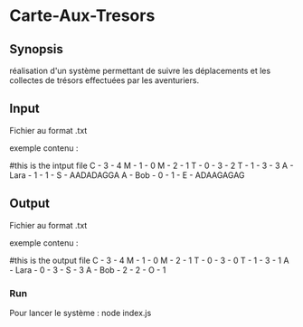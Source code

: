 # Carte-Aux-Tresors

## Synopsis

réalisation d'un système permettant de suivre les déplacements et les collectes de trésors effectuées par les aventuriers.

## Input

Fichier au format .txt

exemple contenu : 

#this is the intput file
C - 3 - 4
M - 1 - 0
M - 2 - 1
T - 0 - 3 - 2
T - 1 - 3 - 3
A - Lara - 1 - 1 - S - AADADAGGA
A - Bob - 0 - 1 - E - ADAAGAGAG

## Output

Fichier au format .txt

exemple contenu : 

#this is the output file
C - 3 - 4
M - 1 - 0
M - 2 - 1
T - 0 - 3 - 0
T - 1 - 3 - 1
A - Lara - 0 - 3 - S - 3
A - Bob - 2 - 2 - O - 1

### Run

Pour lancer le système : node index.js

